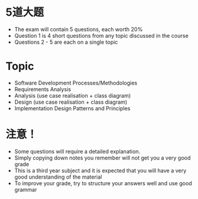 # 5道大题

- The exam will contain 5 questions, each worth 20% 
- Question 1 is 4 short questions from any topic discussed in the course 
- Questions 2 - 5 are each on a single topic

# Topic

- Software Development Processes/Methodologies 
- Requirements Analysis 
- Analysis (use case realisation + class diagram) 
- Design (use case realisation + class diagram) 
- Implementation Design Patterns and Principles

# 注意！

- Some questions will require a detailed explanation. 
- Simply copying down notes you remember will not get you a very good grade
- This is a third year subject and it is expected that you will have a very good understanding of the material
- To improve your grade, try to structure your answers well and use good grammar